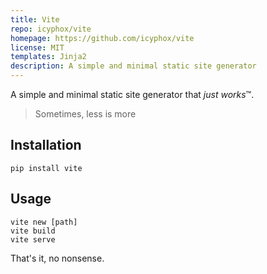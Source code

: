 ```yaml
---
title: Vite
repo: icyphox/vite
homepage: https://github.com/icyphox/vite
license: MIT
templates: Jinja2
description: A simple and minimal static site generator
---
```


A simple and minimal static site generator that *just works*™.
> Sometimes, less is more

## Installation
`pip install vite`

## Usage
`vite new [path]`  
`vite build`  
`vite serve`  

That's it, no nonsense.
